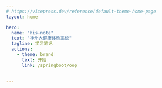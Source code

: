```yaml
---
# https://vitepress.dev/reference/default-theme-home-page
layout: home

hero:
  name: "his-note"
  text: "神州大健康体检系统"
  tagline: 学习笔记
  actions:
    - theme: brand
      text: 开始
      link: /springboot/oop
    
    
---
```


